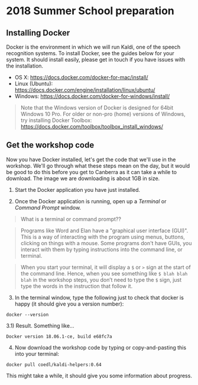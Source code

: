 # 2018 Summer School preparation

## Installing Docker

Docker is the environment in which we will run Kaldi, one of the speech recognition systems. To install Docker, see the guides below for your system. It should install easily, please get in touch if you have issues with the installation.

* OS X: https://docs.docker.com/docker-for-mac/install/
* Linux (Ubuntu): https://docs.docker.com/engine/installation/linux/ubuntu/
* Windows: https://docs.docker.com/docker-for-windows/install/

> Note that the Windows version of Docker is designed for 64bit Windows 10 Pro. For older or non-pro (home) versions of Windows, try installing Docker Toolbox: https://docs.docker.com/toolbox/toolbox_install_windows/



## Get the workshop code

Now you have Docker installed, let's get the code that we'll use in the workshop. We'll go through what these steps mean on the day, but it would be good to do this before you get to Canberra as it can take a while to download. The image we are downloading is about 1GB in size.

1) Start the Docker application you have just installed.


2) Once the Docker application is running, open up a *Terminal* or *Command Prompt* window.

  > What is a terminal or command prompt??

  > Programs like Word and Elan have a "graphical user interface (GUI)". This is a way of interacting with the program using menus, buttons, clicking on things with a mouse. Some programs don't have GUIs, you interact with them by typing instructions into the command line, or terminal.

  > When you start your terminal, it will display a `$` or `>` sign at the start of the command line. Hence, when you see something like `$ blah blah blah` in the workshop steps, you don’t need to type the `$` sign, just type the words in the instruction that follow it.


3) In the terminal window, type the following just to check that docker is happy (it should give you a version number):

```
docker --version

```

3.1) Result. Something like...
```
Docker version 18.06.1-ce, build e68fc7a
```


4) Now download the workshop code by typing or copy-and-pasting this into your terminal:

```
docker pull coedl/kaldi-helpers:0.64
```

This might take a while, it should give you some information about progress.


